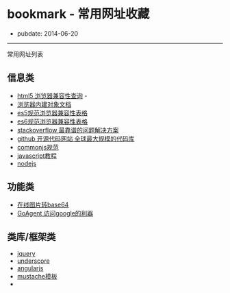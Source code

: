 # bookmark - 常用网址收藏
- pubdate: 2014-06-20

----
常用网址列表

## 信息类
*   [html5 浏览器兼容性查询](http://caniuse.com) -
*   [浏览器内建对象文档](https://developer.mozilla.org/en-US/docs/Web/JavaScript/Reference/Global_Objects)
*   [es5规范浏览器兼容性表格](http://kangax.github.io/compat-table/es5/)
*   [es6规范浏览器兼容性表格](http://kangax.github.io/compat-table/es6/)
*   [stackoverflow 最靠谱的问题解决方案](http://www.stackoverflow.com)
*   [github 开源代码网站 全球最大规模的代码库](http://github.com)
*   [commonjs规范](http://www.commonjs.org/)
*   [javascript教程](http://javascript.ruanyifeng.com/)
*   [nodejs](http://www.nodejs.com)

## 功能类
*   [在线图片转base64](http://tool.css-js.com/base64.html)
*   [GoAgent 访问google的利器](http://maolihui.com/goagent-detail.html)

## 类库/框架类
*   [jquery](http://jquery.com)
*   [underscore](http://underscorejs.org/)
*   [angularjs](https://angularjs.org/)
*   [mustache模板](http://mustache.github.io/)
*